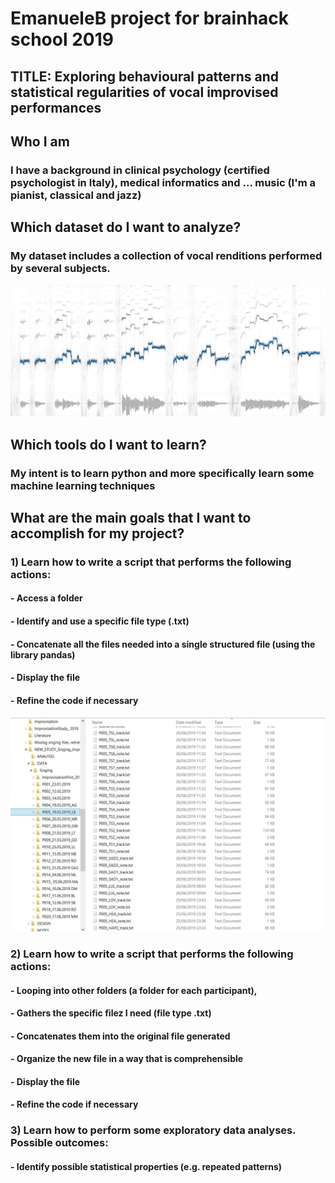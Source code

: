 # EmanueleB project for brainhack school 2019
## TITLE: Exploring behavioural patterns and statistical regularities of vocal improvised performances

## Who I am 
### I have a background in clinical psychology (certified psychologist in Italy), medical informatics and ... music (I'm a pianist, classical and jazz)

## Which dataset do I want to analyze?
### My dataset includes a collection of vocal renditions performed by several subjects.

![](https://github.com/mtl-brainhack-school-2019/EmanueleB/blob/master/c3.JPG)

## Which tools do I want to learn? 
### My intent is to learn python and more specifically learn some machine learning techniques 


## What are the main goals that I want to accomplish for my project?
### 1) Learn how to write a script that performs the following actions: 
#### - Access a folder 
#### - Identify and use a specific file type (.txt)
#### - Concatenate all the files needed into a single structured file (using the library pandas)
#### - Display the file
#### - Refine the code if necessary

![](https://github.com/mtl-brainhack-school-2019/EmanueleB/blob/master/Capture.JPG)

### 2) Learn how to write a script that performs the following actions:
#### - Looping into other folders (a folder for each participant), 
#### - Gathers the specific filez I need (file type .txt)
#### - Concatenates them into the original file generated
#### - Organize the new file in a way that is comprehensible
#### - Display the file
#### - Refine the code if necessary

### 3) Learn how to perform some exploratory data analyses. Possible outcomes:
#### - Identify possible statistical properties (e.g. repeated patterns)

